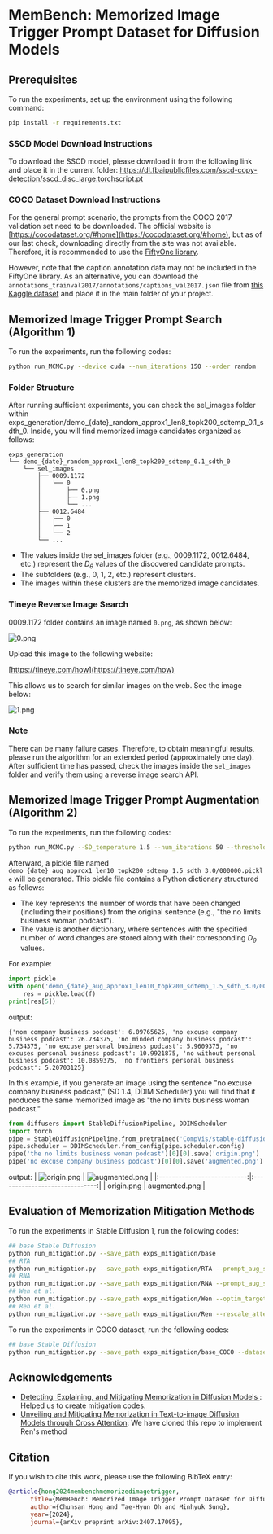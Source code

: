# MemBench: Memorized Image Trigger Prompt Dataset for Diffusion Models

## Prerequisites

To run the experiments, set up the environment using the following command:

```bash
pip install -r requirements.txt
```

### SSCD Model Download Instructions

To download the SSCD model, please download it from the following link and place it in the current folder:
https://dl.fbaipublicfiles.com/sscd-copy-detection/sscd_disc_large.torchscript.pt

### COCO Dataset Download Instructions

For the general prompt scenario, the prompts from the COCO 2017 validation set need to be downloaded. The official website is [https://cocodataset.org/#home](https://cocodataset.org/#home), but as of our last check, downloading directly from the site was not available. Therefore, it is recommended to use the [FiftyOne library](https://docs.voxel51.com/). 

However, note that the caption annotation data may not be included in the FiftyOne library. As an alternative, you can download the `annotations_trainval2017/annotations/captions_val2017.json` file from [this Kaggle dataset](https://www.kaggle.com/datasets/nikhil7280/coco-image-caption?resource=download) and place it in the main folder of your project.


## Memorized Image Trigger Prompt Search (Algorithm 1)

To run the experiments, run the following codes:
```bash
python run_MCMC.py --device cuda --num_iterations 150 --order random
```

### Folder Structure
After running sufficient experiments, you can check the sel_images folder within exps_generation/demo_{date}_random_approx1_len8_topk200_sdtemp_0.1_sdth_0. Inside, you will find memorized image candidates organized as follows:
```
exps_generation
└── demo_{date}_random_approx1_len8_topk200_sdtemp_0.1_sdth_0
    └── sel_images
        ├── 0009.1172
        │   └── 0
        │       ├── 0.png
        │       ├── 1.png
        │       └── ...
        ├── 0012.6484
        │   ├── 0
        │   ├── 1
        │   └── 2
        └── ...
```
* The values inside the sel_images folder (e.g., 0009.1172, 0012.6484, etc.) represent the $D_\theta$ values of the discovered candidate prompts.
* The subfolders (e.g., 0, 1, 2, etc.) represent clusters.
* The images within these clusters are the memorized image candidates.

### Tineye Reverse Image Search

0009.1172 folder contains an image named `0.png`, as shown below:

![0.png](assets/0.png)

Upload this image to the following website:

[https://tineye.com/how](https://tineye.com/how)

This allows us to search for similar images on the web. See the image below:

![1.png](assets/1.png)

### Note
There can be many failure cases. Therefore, to obtain meaningful results, please run the algorithm for an extended period (approximately one day). After sufficient time has passed, check the images inside the `sel_images` folder and verify them using a reverse image search API.

## Memorized Image Trigger Prompt Augmentation (Algorithm 2)

To run the experiments, run the following codes:
```bash
python run_MCMC.py --SD_temperature 1.5 --num_iterations 50 --threshold 3 --num_samples 1 --order aug --init_sentence 'the no limits business woman podcast'
```

Afterward, a pickle file named `demo_{date}_aug_approx1_len10_topk200_sdtemp_1.5_sdth_3.0/000000.pickle` will be generated. This pickle file contains a Python dictionary structured as follows:
- The key represents the number of words that have been changed (including their positions) from the original sentence (e.g., "the no limits business woman podcast").
- The value is another dictionary, where sentences with the specified number of word changes are stored along with their corresponding $D_\theta$ values.

For example:

```python
import pickle
with open('demo_{date}_aug_approx1_len10_topk200_sdtemp_1.5_sdth_3.0/000000.pickle', 'rb') as f:
    res = pickle.load(f)
print(res[5])
```
output:
```arduino
{'nom company business podcast': 6.09765625, 'no excuse company business podcast': 26.734375, 'no minded company business podcast': 5.734375, 'no excuse personal business podcast': 5.9609375, 'no excuses personal business podcast': 10.9921875, 'no without personal business podcast': 10.0859375, 'no frontiers personal business podcast': 5.20703125}
```
In this example, if you generate an image using the sentence "no excuse company business podcast," (SD 1.4, DDIM Scheduler) you will find that it produces the same memorized image as "the no limits business woman podcast."

```python
from diffusers import StableDiffusionPipeline, DDIMScheduler
import torch
pipe = StableDiffusionPipeline.from_pretrained('CompVis/stable-diffusion-v1-4', torch_dtype = torch.float16, safety_checker = None).to('cuda')
pipe.scheduler = DDIMScheduler.from_config(pipe.scheduler.config)
pipe('the no limits business woman podcast')[0][0].save('origin.png')
pipe('no excuse company business podcast')[0][0].save('augmented.png')
```

output:
| ![origin.png](assets/2.png) | ![augmented.png](assets/3.png) |
|:---------------------------:|:------------------------------:|
| origin.png                  | augmented.png                  |

## Evaluation of Memorization Mitigation Methods

To run the experiments in Stable Diffusion 1, run the following codes:
```bash
## base Stable Diffusion
python run_mitigation.py --save_path exps_mitigation/base
## RTA
python run_mitigation.py --save_path exps_mitigation/RTA --prompt_aug_style rand_token_add
## RNA
python run_mitigation.py --save_path exps_mitigation/RNA --prompt_aug_style rand_num_add
## Wen et al.
python run_mitigation.py --save_path exps_mitigation/Wen --optim_target_loss 5
## Ren et al.
python run_mitigation.py --save_path exps_mitigation/Ren --rescale_attention 1.1
```
To run the experiments in COCO dataset, run the following codes:
```bash
## base Stable Diffusion
python run_mitigation.py --save_path exps_mitigation/base_COCO --dataset COCO
```

## Acknowledgements
- [Detecting, Explaining, and Mitigating Memorization in Diffusion Models
](https://github.com/YuxinWenRick/diffusion_memorization): Helped us to create mitigation codes.
- [Unveiling and Mitigating Memorization in Text-to-image Diffusion Models through Cross Attention](https://github.com/renjie3/memattn): We have cloned this repo to implement Ren's method

## Citation

If you wish to cite this work, please use the following BibTeX entry:

```bibtex
@article{hong2024membenchmemorizedimagetrigger,
      title={MemBench: Memorized Image Trigger Prompt Dataset for Diffusion Models}, 
      author={Chunsan Hong and Tae-Hyun Oh and Minhyuk Sung},
      year={2024},
      journal={arXiv preprint arXiv:2407.17095},
```